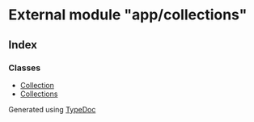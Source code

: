 # External module "app/collections"


## Index

### Classes
* [Collection](../classes/_app_collections_.collection.md)
* [Collections](../classes/_app_collections_.collections.md)


Generated using [TypeDoc](http://typedoc.io)
